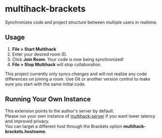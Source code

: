 # multihack-brackets
Synchronizes code and project structure between multiple users in realtime.

## Usage
1. **File > Start Multihack**  
2. Enter your desired room ID.  
3. Click **Join Room**. Your code is now being synchronized!
4. **File > Stop Multihack** will stop collaboration.

This project currently only syncs *changes* and will not realize any code differences on joining a room. Use Git or another version control to make sure you start with the same initial code.

## Running Your Own Instance
This extension points to the author's server by default.  
Please run your own instance of [multihack-server](https://github.com/RationalCoding/multihack-server) if you want lower latency and improved privacy.  
You can target a different host through the Brackets option **multihack-brackets.hostname**.
